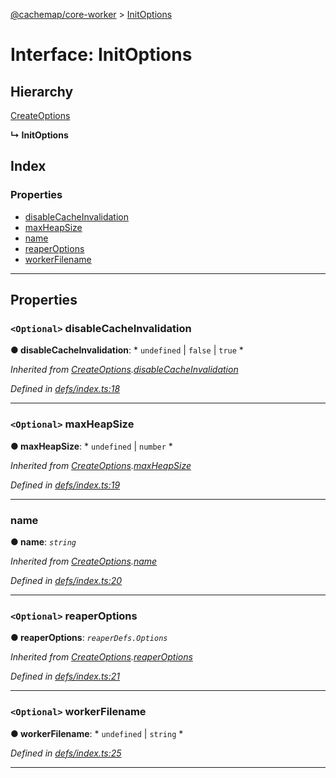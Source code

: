 [@cachemap/core-worker](../README.md) > [InitOptions](../interfaces/initoptions.md)

# Interface: InitOptions

## Hierarchy

 [CreateOptions](createoptions.md)

**↳ InitOptions**

## Index

### Properties

* [disableCacheInvalidation](initoptions.md#disablecacheinvalidation)
* [maxHeapSize](initoptions.md#maxheapsize)
* [name](initoptions.md#name)
* [reaperOptions](initoptions.md#reaperoptions)
* [workerFilename](initoptions.md#workerfilename)

---

## Properties

<a id="disablecacheinvalidation"></a>

### `<Optional>` disableCacheInvalidation

**● disableCacheInvalidation**: * `undefined` &#124; `false` &#124; `true`
*

*Inherited from [CreateOptions](createoptions.md).[disableCacheInvalidation](createoptions.md#disablecacheinvalidation)*

*Defined in [defs/index.ts:18](https://github.com/dylanaubrey/cachemap/blob/58bca6e/packages/core-worker/src/defs/index.ts#L18)*

___
<a id="maxheapsize"></a>

### `<Optional>` maxHeapSize

**● maxHeapSize**: * `undefined` &#124; `number`
*

*Inherited from [CreateOptions](createoptions.md).[maxHeapSize](createoptions.md#maxheapsize)*

*Defined in [defs/index.ts:19](https://github.com/dylanaubrey/cachemap/blob/58bca6e/packages/core-worker/src/defs/index.ts#L19)*

___
<a id="name"></a>

###  name

**● name**: *`string`*

*Inherited from [CreateOptions](createoptions.md).[name](createoptions.md#name)*

*Defined in [defs/index.ts:20](https://github.com/dylanaubrey/cachemap/blob/58bca6e/packages/core-worker/src/defs/index.ts#L20)*

___
<a id="reaperoptions"></a>

### `<Optional>` reaperOptions

**● reaperOptions**: *`reaperDefs.Options`*

*Inherited from [CreateOptions](createoptions.md).[reaperOptions](createoptions.md#reaperoptions)*

*Defined in [defs/index.ts:21](https://github.com/dylanaubrey/cachemap/blob/58bca6e/packages/core-worker/src/defs/index.ts#L21)*

___
<a id="workerfilename"></a>

### `<Optional>` workerFilename

**● workerFilename**: * `undefined` &#124; `string`
*

*Defined in [defs/index.ts:25](https://github.com/dylanaubrey/cachemap/blob/58bca6e/packages/core-worker/src/defs/index.ts#L25)*

___

